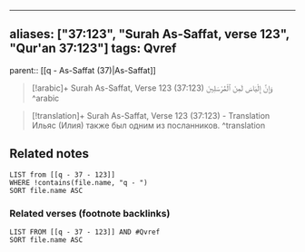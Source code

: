 
---
aliases: ["37:123", "Surah As-Saffat, verse 123", "Qur'an 37:123"]
tags: Qvref
---

parent:: [[q - As-Saffat (37)|As-Saffat]]

> [!arabic]+ Surah As-Saffat, Verse 123 (37:123)
> <span class="quran-arabic">وَإِنَّ إِلْيَاسَ لَمِنَ ٱلْمُرْسَلِينَ</span>
^arabic

> [!translation]+ Surah As-Saffat, Verse 123 (37:123) - Translation
> Ильяс (Илия) также был одним из посланников.
^translation



## Related notes
```dataview
LIST from [[q - 37 - 123]]
WHERE !contains(file.name, "q - ")
SORT file.name ASC
```

### Related verses (footnote backlinks)
```dataview
LIST FROM [[q - 37 - 123]] AND #Qvref
SORT file.name ASC
```

